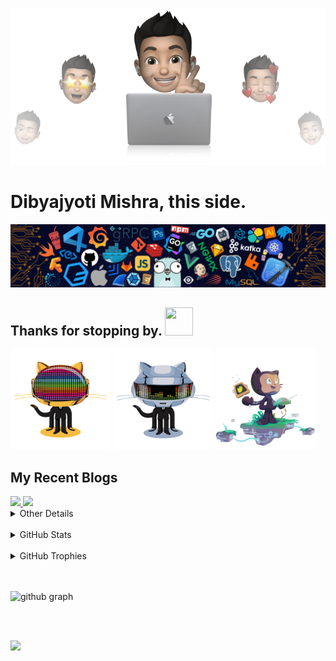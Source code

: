 <p align="center">
   <img src="./images/profile-cover.png" />
</p>
<h1>Dibyajyoti Mishra, this side.</h1>
<p align="center"><img src="https://raw.githubusercontent.com/KevinPatel04/KevinPatel04/master/header.png"></p>
<h2>Thanks for stopping by. <img src="http://clipart-library.com/img/1447868.gif" width="45px" height="45px" /></h2>

<p align="left">
<img src="./images/daftpunktocat-guy.gif" height="160px" width="160px"> 
<img src="./images/daftpunktocat-thomas.gif" height="160px" width="160px">
<img src="./images/NUX-Octodex.gif" height="160px" width="160px">
</p>

<h2>My Recent Blogs</h2>
   
   <a href="https://github-readme-medium-recent-article.vercel.app/medium/@dibyajyotimishra/0">
      <img src="https://github-readme-medium-recent-article.vercel.app/medium/@dibyajyotimishra/0" />
   </a>
   <a href="https://github-readme-medium-recent-article.vercel.app/medium/@dibyajyotimishra/0">
      <img src="https://github-readme-medium-recent-article.vercel.app/medium/@dibyajyotimishra/1" />
   </a>

<details><summary>Other Details</summary>
<br />
<p align="left">
<img src="https://img.shields.io/badge/Role-Full%20Stack%20Developer-orange?style=?style=flat-square" alt="role" />
 <img src="https://img.shields.io/badge/Most%20Used%20Library-React%2C%20React%20Native-5A20CB?style=?style=flat-square" alt="misc" />
 <img src="https://img.shields.io/badge/Learning-Spring%20Boot-white?style=?style=flat-square" alt="currently learning" />
 <a href="https://github.com/DibyajyotiMishra"><img src="https://img.shields.io/badge/Status-Creating%20something%20exciting-%2303C6C7" /></a>
</p>
</details>

<br />

<details><summary>GitHub Stats</summary>
<br />
<p align="left">
<img width="48%" src="https://github-readme-stats.vercel.app/api?username=DibyajyotiMishra&show_icons=true&theme=tokyonight&count_private=true&include_all_commits=true" /> 
  <img width="48%" src="https://github-readme-streak-stats.herokuapp.com/?user=DibyajyotiMishra&theme=tokyonight" />

  <!--START_SECTION:waka-->
```text
No Activity tracked this Week
```
<!--END_SECTION:waka-->

</p>
</details>

<br />

<details><summary>GitHub Trophies</summary>
<br />
<p align="left">
<img width=900 src="https://github-profile-trophy.vercel.app/?username=DibyajyotiMishra&column=7&theme=gruvbox&no-frame=true"/>
</p>
</details>

<br />
<br />

![github graph](https://activity-graph.herokuapp.com/graph?username=DibyajyotiMishra&line=207398&bg_color=1d2433&area_color=0E1117&hide_border=true&color=5DA3FA&point=5DA3FA&radius=5)

<br />
<br />

<p align="left">
<img src="https://profile-counter.glitch.me/%7BDibyajyotiMishraGitHub-Profile%7D/count.svg" />
</p>

